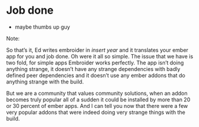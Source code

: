 # Job done

- maybe thumbs up guy

Note:

So that’s it, Ed writes embroider in *insert year* and it translates your ember app for you and job done. Oh were it all so simple. The issue that we have is two fold, for simple apps Embroider works perfectly. The app isn’t doing anything strange, it doesn’t have any strange dependencies with badly defined peer dependencies and it doesn’t use any ember addons that do anything strange with the build. 

But we are a community that values community solutions, when an addon becomes truly popular all of a sudden it could be installed by more than 20 or 30 percent of ember apps. And I can tell you now that there were a few very popular addons that were indeed doing very strange things with the build. 